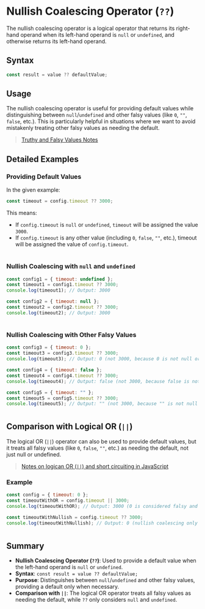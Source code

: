 # Nullish Coalescing Operator (`??`)
The nullish coalescing operator is a logical operator that returns its right-hand operand when its left-hand operand is `null` or `undefined`, and otherwise returns its left-hand operand.

## Syntax
```javascript
const result = value ?? defaultValue;
```

## Usage
The nullish coalescing operator is useful for providing default values while distinguishing between `null`/`undefined` and other falsy values (like `0`, `""`, `false`, etc.). This is particularly helpful in situations where we want to avoid mistakenly treating other falsy values as needing the default.
> [Truthy and Falsy Values Notes](https://github.com/idosumit/programming-notes/blob/main/JavaScript/Truthy%20and%20Falsy%20Values%20in%20JS.md)

## Detailed Examples
### Providing Default Values
In the given example:
```javascript
const timeout = config.timeout ?? 3000;
```
This means:
- If `config.timeout` is `null` or `undefined`, `timeout` will be assigned the value `3000`.
- If `config.timeout` is any other value (including `0`, `false`, `""`, etc.), timeout will be assigned the value of `config.timeout`.

#

### Nullish Coalescing with `null` and `undefined`
```javascript
const config1 = { timeout: undefined };
const timeout1 = config1.timeout ?? 3000;
console.log(timeout1); // Output: 3000

const config2 = { timeout: null };
const timeout2 = config2.timeout ?? 3000;
console.log(timeout2); // Output: 3000
```

#

### Nullish Coalescing with Other Falsy Values
```javascript
const config3 = { timeout: 0 };
const timeout3 = config3.timeout ?? 3000;
console.log(timeout3); // Output: 0 (not 3000, because 0 is not null or undefined)

const config4 = { timeout: false };
const timeout4 = config4.timeout ?? 3000;
console.log(timeout4); // Output: false (not 3000, because false is not null or undefined)

const config5 = { timeout: "" };
const timeout5 = config5.timeout ?? 3000;
console.log(timeout5); // Output: "" (not 3000, because "" is not null or undefined)
```

#

## Comparison with Logical OR (`||`)
The logical OR (`||`) operator can also be used to provide default values, but it treats all falsy values (like `0`, `false`, `""`, etc.) as needing the default, not just null or undefined.
> [Notes on logican OR (`||`) and short circuiting in JavaScript](https://github.com/idosumit/programming-notes/blob/main/JavaScript/Short%20Circuiting%20in%20JS.md)

### Example
```javascript
const config = { timeout: 0 };
const timeoutWithOR = config.timeout || 3000;
console.log(timeoutWithOR); // Output: 3000 (0 is considered falsy and therefore returns the default)

const timeoutWithNullish = config.timeout ?? 3000;
console.log(timeoutWithNullish); // Output: 0 (nullish coalescing only considers null or undefined)
```

#

## Summary
- **Nullish Coalescing Operator (`??`)**: Used to provide a default value when the left-hand operand is `null` or `undefined`.
- **Syntax**: `const result = value ?? defaultValue;`
- **Purpose**: Distinguishes between `null`/`undefined` and other falsy values, providing a default only when necessary.
- **Comparison with `||`**: The logical OR operator treats all falsy values as needing the default, while `??` only considers `null` and `undefined`.
